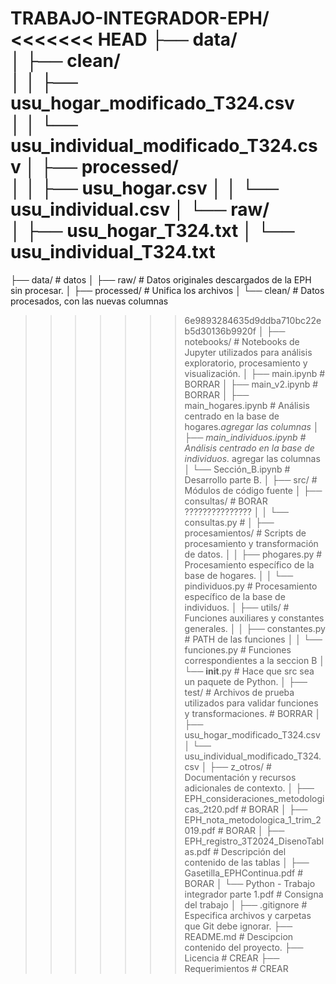TRABAJO-INTEGRADOR-EPH/
<<<<<<< HEAD
├── data/                       
│   ├── clean/               
│   │   ├── usu_hogar_modificado_T324.csv  
│   │   └── usu_individual_modificado_T324.csv
│   ├── processed/              
│   │   ├── usu_hogar.csv
│   │   └── usu_individual.csv
│   └── raw/                 
│       ├── usu_hogar_T324.txt
│       └── usu_individual_T324.txt
=======
├── data/                      # datos
│   ├── raw/                   # Datos originales descargados de la EPH sin procesar.
│   ├── processed/             # Unifica los archivos 
│   └── clean/                 # Datos procesados, con las nuevas columnas 
>>>>>>> 6e9893284635d9ddba710bc22eb5d30136b9920f
│
├── notebooks/                 # Notebooks de Jupyter utilizados para análisis exploratorio, procesamiento y visualización.
│   ├── main.ipynb             # BORRAR
│   ├── main_v2.ipynb          # BORRAR
│   ├── main_hogares.ipynb     # Análisis centrado en la base de hogares._agregar las columnas 
│   ├── main_individuos.ipynb  # Análisis centrado en la base de individuos._ agregar las columnas
│   └── Sección_B.ipynb        # Desarrollo parte B.
│
├── src/                       # Módulos de código fuente
│   ├── consultas/             # BORAR ???????????????
│   │   └── consultas.py       # 
│   ├── procesamientos/        # Scripts de procesamiento y transformación de datos.
│   │   ├── phogares.py        # Procesamiento específico de la base de hogares.
│   │   └── pindividuos.py     # Procesamiento específico de la base de individuos.
│   ├── utils/                 # Funciones auxiliares y constantes generales.
│   │   ├── constantes.py      # PATH de las funciones
│   │   └── funciones.py       # Funciones correspondientes a la seccion B
│   └── __init__.py            # Hace que src sea un paquete de Python.
│
├── test/                      # Archivos de prueba utilizados para validar funciones y transformaciones.  # BORRAR
│   ├── usu_hogar_modificado_T324.csv
│   └── usu_individual_modificado_T324.csv
│
├── z_otros/                   # Documentación y recursos adicionales de contexto.
│   ├── EPH_consideraciones_metodologicas_2t20.pdf # BORAR 
│   ├── EPH_nota_metodologica_1_trim_2019.pdf      # BORAR 
│   ├── EPH_registro_3T2024_DisenoTablas.pdf       # Descripción del contenido de las tablas
│   ├── Gasetilla_EPHContinua.pdf                  # BORAR 
│   └── Python - Trabajo integrador parte 1.pdf    # Consigna del trabajo
│
├── .gitignore                 # Especifica archivos y carpetas que Git debe ignorar.
├── README.md                  # Descipcion contenido del proyecto.
├── Licencia                   # CREAR
├── Requerimientos             # CREAR